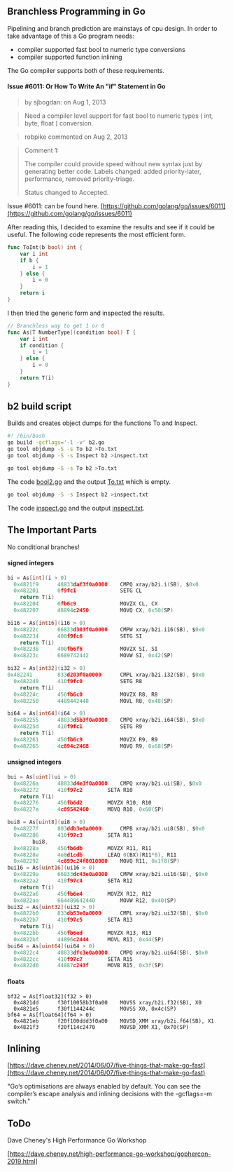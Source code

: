 ## Branchless Programming in Go

Pipelining and branch prediction are mainstays of cpu design. In order to take advantage of this a Go program needs:
- compiler supported fast bool to numeric type conversions
- compiler supported function inlining

The Go compiler supports both of these requirements.
#### Issue #6011: Or How To Write An "if" Statement in Go

> by sjbogdan: on Aug 1, 2013

> Need a compiler level support for fast bool to numeric types ( int, 
> byte, float ) conversion.

> robpike commented on Aug 2, 2013

> Comment 1:
> 
> The compiler could provide speed without new syntax just by generating better code.
> Labels changed: added priority-later, performance, removed priority-triage.
> 
> Status changed to Accepted.

Issue #6011: can be found here.
[https://github.com/golang/go/issues/6011](https://github.com/golang/go/issues/6011)


After reading this, I decided to examine the results and see if it could be useful. The following code represents the most efficient form.

```go
func ToInt(b bool) int {
	var i int
	if b {
		i = 1
	} else {
		i = 0
	}
	return i
}
```

I then tried the generic form and inspected the results.

```go
// Branchless way to get 1 or 0
func As[T NumberType](condition bool) T {
	var i int
	if condition {
		i = 1
	} else {
		i = 0
	}
	return T(i)
}
```

## b2 build script
Builds and creates object dumps for the functions To and Inspect.
```bash
#! /bin/bash
go build -gcflags='-l -v' b2.go
go tool objdump -S -s To b2 >To.txt
go tool objdump -S -s Inspect b2 >inspect.txt
```

```bash
go tool objdump -S -s To b2 >To.txt
```
The code [bool2.go](../b2i/bool2.go) and the output [To.txt](To.txt) which is empty.

```bash
go tool objdump -S -s Inspect b2 >inspect.txt
```
The code [inspect.go](../b2i/inspect.go) and the output [inspect.txt](inspect.txt).

## The Important Parts

No conditional branches!

#### signed integers

```go
bi = As[int](i > 0)
  0x4821f9		48833daf3f0a0000	CMPQ xray/b2i.i(SB), $0x0	
  0x482201		0f9fc1			    SETG CL				
	return T(i)
  0x482204		0fb6c9				MOVZX CL, CX		
  0x482207		48894c2450			MOVQ CX, 0x50(SP)	
```

```go
bi16 = As[int16](i16 > 0)
  0x48222c		66833d303f0a0000	CMPW xray/b2i.i16(SB), $0x0	
  0x482234		400f9fc6		    SETG SI				
	return T(i)
  0x482238		400fb6f6		    MOVZX SI, SI		
  0x48223c		6689742442		    MOVW SI, 0x42(SP)	

bi32 = As[int32](i32 > 0)
0x482241		833d203f0a0000	    CMPL xray/b2i.i32(SB), $0x0	
  0x482248		410f9fc0		    SETG R8				
	return T(i)
  0x48224c		450fb6c0		    MOVZX R8, R8		
  0x482250		4489442448		    MOVL R8, 0x48(SP)	

bi64 = As[int64](i64 > 0)
  0x482255		48833d5b3f0a0000    CMPQ xray/b2i.i64(SB), $0x0	
  0x48225d		410f9fc1		    SETG R9				
	return T(i)
  0x482261		450fb6c9		    MOVZX R9, R9		
  0x482265		4c894c2468		    MOVQ R9, 0x68(SP)	
```

#### unsigned integers

```go
bui = As[uint](ui > 0)
  0x48226a		48833d4e3f0a0000	CMPQ xray/b2i.ui(SB), $0x0	
  0x482272		410f97c2		SETA R10			
	return T(i)
  0x482276		450fb6d2		MOVZX R10, R10		
  0x48227a		4c89542460		MOVQ R10, 0x60(SP)	
```
```go
bui8 = As[uint8](ui8 > 0)
  0x48227f		803ddb3e0a0000		CMPB xray/b2i.ui8(SB), $0x0	
  0x482286		410f97c3		SETA R11			
		bui8,
  0x48228a		450fb6db		MOVZX R11, R11		
  0x48228e		4e8d1cdb		LEAQ 0(BX)(R11*8), R11	
  0x482292		4c899c24f8010000	MOVQ R11, 0x1f8(SP)	
bui16 = As[uint16](ui16 > 0)
  0x48229a		66833dc43e0a0000	CMPW xray/b2i.ui16(SB), $0x0	
  0x4822a2		410f97c4		SETA R12			
	return T(i)
  0x4822a6		450fb6e4		MOVZX R12, R12		
  0x4822aa		664489642440		MOVW R12, 0x40(SP)	
bui32 = As[uint32](ui32 > 0)
  0x4822b0		833db53e0a0000		CMPL xray/b2i.ui32(SB), $0x0	
  0x4822b7		410f97c5		SETA R13			
	return T(i)
  0x4822bb		450fb6ed		MOVZX R13, R13		
  0x4822bf		44896c2444		MOVL R13, 0x44(SP)	
bui64 = As[uint64](ui64 > 0)
  0x4822c4		48833dfc3e0a0000	CMPQ xray/b2i.ui64(SB), $0x0	
  0x4822cc		410f97c7		SETA R15			
  0x4822d0		44887c243f		MOVB R15, 0x3f(SP)		
```

#### floats

```
bf32 = As[float32](f32 > 0)
  0x4821dd		f30f10058b3f0a00	MOVSS xray/b2i.f32(SB), X0	
  0x4821e5		f30f1144244c		MOVSS X0, 0x4c(SP)		
bf64 = As[float64](f64 > 0)
  0x4821eb		f20f100ddd3f0a00	MOVSD_XMM xray/b2i.f64(SB), X1	
  0x4821f3		f20f114c2470		MOVSD_XMM X1, 0x70(SP)		
```

## Inlining

[https://dave.cheney.net/2014/06/07/five-things-that-make-go-fast](https://dave.cheney.net/2014/06/07/five-things-that-make-go-fast)

"Go’s optimisations are always enabled by default. You can see the compiler’s escape analysis and inlining decisions with the -gcflags=-m switch."


## ToDo
Dave Cheney's High Performance Go Workshop

[https://dave.cheney.net/high-performance-go-workshop/gophercon-2019.html]

